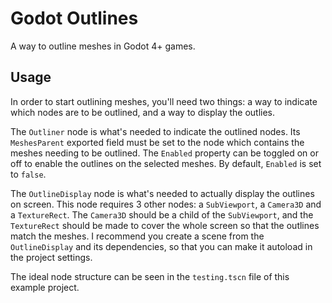 # Godot Outlines

A way to outline meshes in Godot 4+ games.

## Usage

In order to start outlining meshes, you'll need two things: a way to indicate which nodes are to be outlined, and a way to display the outlies.

The `Outliner` node is what's needed to indicate the outlined nodes. Its `MeshesParent` exported field must be set to the node which contains the meshes needing to be outlined. The `Enabled` property can be toggled on or off to enable the outlines on the selected meshes. By default, `Enabled` is set to `false`.

The `OutlineDisplay` node is what's needed to actually display the outlines on screen. This node requires 3 other nodes: a `SubViewport`, a `Camera3D` and a `TextureRect`. The `Camera3D` should be a child of the `SubViewport`, and the `TextureRect` should be made to cover the whole screen so that the outlines match the meshes. I recommend you create a scene from the `OutlineDisplay` and its dependencies, so that you can make it autoload in the project settings.

The ideal node structure can be seen in the `testing.tscn` file of this example project.
